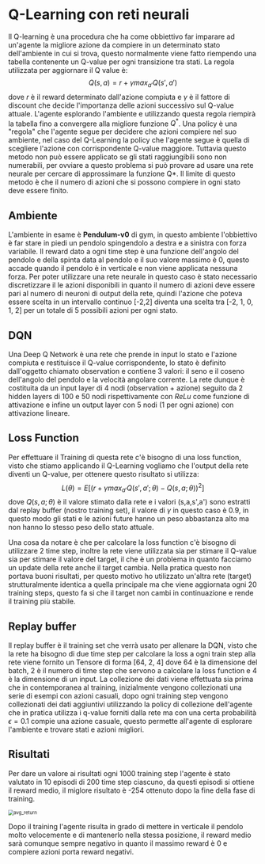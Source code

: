 # Q-Learning con reti neurali

Il Q-learning è una procedura che ha come obbiettivo far imparare ad un'agente la migliore azione da compiere in un determinato stato dell'ambiente in cui si trova, questo normalmente viene fatto riempendo una tabella contenente un Q-value per ogni transizione tra stati.
La regola utilizzata per aggiornare il Q value è: 
$$
Q(s,a) = r + \gamma max_{a'}Q(s',a')
$$
dove $r$ è il reward determinato dall'azione compiuta e $\gamma$ è il fattore di discount che decide l'importanza delle azioni successivo sul Q-value attuale. 
L'agente esplorando l'ambiente e utilizzando questa regola riempirà la tabella fino a convergere alla migliore funzione $Q^*$.
Una policy è una "regola" che l'agente segue per decidere che azioni compiere nel suo ambiente, nel caso del Q-Learning la policy che l'agente segue è quella di scegliere l'azione con corrispondente Q-value maggiore.
Tuttavia questo metodo non può essere applicato se gli stati raggiungibili sono non numerabili, per ovviare a questo problema si può provare ad usare una rete neurale per cercare di approssimare la funzione Q*. Il limite di questo metodo è che il numero di azioni che si possono compiere in ogni stato deve essere finito.

## Ambiente 

L'ambiente in esame è **Pendulum-v0** di gym, in questo ambiente l'obbiettivo è far stare in piedi un pendolo spingendolo a destra e a sinistra con forza variabile. Il reward dato a ogni time step è una funzione dell'angolo del pendolo e della spinta data al pendolo e il suo valore massimo è 0, questo accade quando il pendolo è in verticale e non viene applicata nessuna forza.
Per poter utilizzare una rete neurale in questo caso è stato necessario discretizzare il le azioni disponibili in quanto il numero di azioni deve essere pari al numero di neuroni di output della rete, quindi l'azione che poteva essere scelta in un intervallo continuo [-2,2] diventa una scelta tra [-2, 1, 0, 1, 2] per un totale di 5 possibili azioni per ogni stato.  

## DQN

Una Deep Q Network è una rete che prende in input lo stato e l'azione compiuta e restituisce il Q-value corrispondente, lo stato è definito dall'oggetto chiamato observation e contiene 3 valori: il seno e il coseno dell'angolo del pendolo e la velocità angolare corrente.
La rete dunque è costituita da un input layer di 4 nodi (observation + azione) seguito da 2 hidden layers di 100 e 50 nodi rispettivamente con *ReLu* come funzione di attivazione e infine un output layer con 5 nodi (1 per ogni azione) con attivazione lineare.

## Loss Function

Per effettuare il Training di questa rete c'è bisogno di una loss function, visto che stiamo applicando il Q-Learning vogliamo che l'output della rete diventi un Q-value, per ottenere questo risultato si utilizza:
$$
L(\theta)=E[(r + \gamma max_{a'} Q(s',a';\theta)- Q(s,a;\theta))^2]
$$
dove $Q(s,a;\theta)$ è il valore stimato dalla rete e i valori (s,a,s',a') sono estratti dal replay buffer (nostro training set), il valore di $\gamma$ in questo caso è $0.9$, in questo modo gli stati e le azioni future hanno un peso abbastanza alto ma non hanno lo stesso peso dello stato attuale.

Una cosa da notare è che per calcolare la loss function c'è bisogno di utilizzare 2 time step, inoltre la rete viene utilizzata sia per stimare il Q-value sia per stimare il valore del target, il che è un problema in quanto facciamo un update della rete anche il target cambia. Nella pratica questo non portava buoni risultati, per questo motivo ho utilizzato un'altra rete (target) strutturalmente identica a quella principale ma che viene aggiornata ogni 20 training steps, questo fa si che il target non cambi in continuazione e rende il training più stabile.  

## Replay buffer

Il replay buffer è il training set che verrà usato per allenare la DQN, visto che la rete ha bisogno di due time step per calcolare la loss a ogni train step alla rete viene fornito un Tensore di forma [64, 2, 4] dove 64 è la dimensione del batch, 2 è il numero di time step che servono a calcolare la loss function e 4 è la dimensione di un input.
La collezione dei dati viene effettuata sia prima che in contemporanea al training, inizialmente vengono collezionati una serie di esempi con azioni casuali, dopo ogni training step vengono collezionati dei dati aggiuntivi utilizzando la policy di collezione dell'agente che in pratica utilizza i q-value forniti dalla rete ma con una certa probabilità $\epsilon = 0.1$ compie una azione casuale, questo permette all'agente di esplorare l'ambiente e trovare stati e azioni migliori.

## Risultati

Per dare un valore ai risultati ogni 1000 training step l'agente è stato valutato in 10 episodi di 200 time step ciascuno, da questi episodi si ottiene il reward medio, il miglore risultato è -254 ottenuto dopo la fine della fase di training.

<img src="/home/davide/Documenti/Pendulum/avg_return_graph.jpg" alt="avg_return" style="zoom:67%;" />

Dopo il training l'agente risulta in grado di mettere in verticale il pendolo molto velocemente e di mantenerlo nella stessa posizione, il reward medio sarà comunque sempre negativo in quanto il massimo reward è 0 e compiere azioni porta reward negativi.